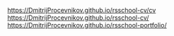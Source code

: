 https://DmitrijProcevnikov.github.io/rsschool-cv/cv 
https://DmitrijProcevnikov.github.io/rsschool-cv/
https://DmitrijProcevnikov.github.io/rsschool-portfolio/
